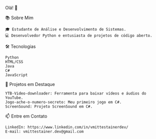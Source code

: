 Olá! 👋

📚 Sobre Mim

    🎓 Estudante de Análise e Desenvolvimento de Sistemas.
    💻 Desenvolvedor Python e entusiasta de projetos de código aberto.

🛠️ Tecnologias

    Python
    HTML/CSS
    Java
    C#
    JavaScript
    

🚀 Projetos em Destaque

    YTB-Video-downloader: Ferramenta para baixar vídeos e áudios do YouTube.
    Jogo-ache-o-numero-secreto: Meu primeiro jogo em C#.
    ScreenSound: Projeto ScreenSound em C#.

📫 Entre em Contato

    LinkedIn: https://www.linkedin.com/in/vmittestainerdev/
    E-mail: vmittestainer.dev@gmail.com
